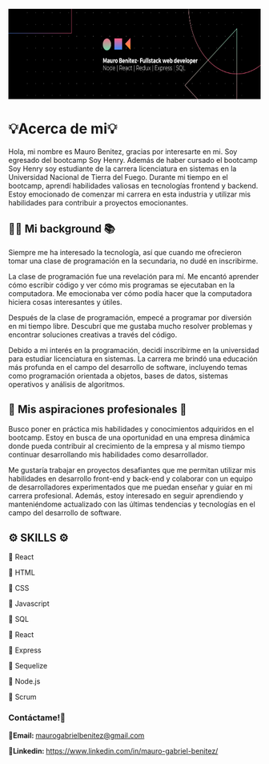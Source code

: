 <p align="center">
<img src='./assets/banner.png' height='180px' width='900px'/>
 </p>

<h1>💡Acerca de mi💡</h1>

Hola, mi nombre es Mauro Benitez, gracias por interesarte en mi. Soy egresado del bootcamp Soy Henry. Además de haber cursado el bootcamp Soy Henry soy estudiante de la carrera licenciatura en sistemas en la Universidad Nacional de Tierra del Fuego. Durante mi tiempo en el bootcamp, aprendí habilidades valiosas en tecnologías frontend y backend. Estoy emocionado de comenzar mi carrera en esta industria y utilizar mis habilidades para contribuir a proyectos emocionantes.

<h2>🧑🏻 Mi background 📚</h2>

Siempre me ha interesado la tecnología, así que cuando me ofrecieron tomar una clase de programación en la secundaria, no dudé en inscribirme.

La clase de programación fue una revelación para mí. Me encantó aprender cómo escribir código y ver cómo mis programas se ejecutaban en la computadora. Me emocionaba ver cómo podía hacer que la computadora hiciera cosas interesantes y útiles.

Después de la clase de programación, empecé a programar por diversión en mi tiempo libre. Descubrí que me gustaba mucho resolver problemas y encontrar soluciones creativas a través del código.

Debido a mi interés en la programación, decidí inscribirme en la universidad para estudiar licenciatura en sistemas. La carrera me brindó una educación más profunda en el campo del desarrollo de software, incluyendo temas como programación orientada a objetos, bases de datos, sistemas operativos y análisis de algoritmos.

<h2>🚀 Mis aspiraciones profesionales 💼</h2>

Busco poner en práctica mis habilidades y conocimientos adquiridos en el bootcamp. Estoy en busca de una oportunidad en una empresa dinámica donde pueda contribuir al crecimiento de la empresa y al mismo tiempo continuar desarrollando mis habilidades como desarrollador.

Me gustaría trabajar en proyectos desafiantes que me permitan utilizar mis habilidades en desarrollo front-end y back-end y colaborar con un equipo de desarrolladores experimentados que me puedan enseñar y guiar en mi carrera profesional. Además, estoy interesado en seguir aprendiendo y manteniéndome actualizado con las últimas tendencias y tecnologías en el campo del desarrollo de software.

<h2>⚙️ SKILLS ⚙️</h2>
<p>📌 React</p>
<p>📌 HTML</p>
<p>📌 CSS</p>
<p>📌 Javascript</p>
<p>📌 SQL</p>
<p>📌 React</p>
<p>📌 Express</p>
<p>📌 Sequelize</p>
<p>📌 Node.js</p>
<p>📌 Scrum</p>

<h3>Contáctame!💌</h3>
<p>
  <b>📧Email: </b><a href="mailto:maurogabrielbenitez@gmail.com">maurogabrielbenitez@gmail.com</a>
</p>
<p>
  <b>💼Linkedin: </b><a href="https://www.linkedin.com/in/mauro-gabriel-benitez">https://www.linkedin.com/in/mauro-gabriel-benitez/</a>
</p>
